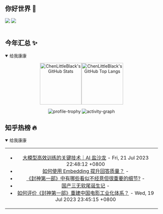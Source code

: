 ## 你好世界 👋

[![](https://img.shields.io/badge/@ChenLittleBlack-1a6c81?style=flat&logo=java&logoColor=1a6c81&label=Java&colorA=ffffff)](https://www.java.com/)
[![](https://img.shields.io/badge/@ChenLittleBlack-41b883?style=flat&logo=vuedotjs&logoColor=41b883&label=Vue&colorA=ffffff)](https://cn.vuejs.org/)

<div align="center">

<img alt="" src="https://readme-typing-svg.herokuapp.com?font=Consolas&center=true&vCenter=true&width=800&height=60&lines=The+traveler+often+arrives%2C+and+the+doer+often+succeeds.">
<img width="800"  height="3" alt="" src="https://camo.githubusercontent.com/82291b0fe831bfc6781e07fc5090cbd0a8b912bb8b8d4fec0696c881834f81ac/68747470733a2f2f70726f626f742e6d656469612f394575424971676170492e676966">

</div>


## 今年汇总 ✨

<details open>

<summary>给我康康</summary>

<div align="center">

<img height="137px" alt="ChenLittleBlack's GitHub Stats" src="https://github-readme-stats-roan-delta.vercel.app/api?username=ChenLittleBlack&hide_title=false&hide_border=true&show_icons=true&include_all_commits=true&line_height=21&bg_color=0,EC6C6C,FFD479,FFFC79,73FA79&theme=graywhite&locale=cn" /><img align="" height="137px" alt="ChenLittleBlack's GitHub Top Langs" src="https://github-readme-stats-roan-delta.vercel.app/api/top-langs/?username=ChenLittleBlack&hide_title=false&hide_border=true&layout=compact&bg_color=0,73FA79,73FDFF,D783FF&theme=graywhite&locale=cn" />

<img alt="profile-trophy" src="https://github-profile-trophy.vercel.app/?username=ChenLittleBlack&theme=algolia&column=-1" />

<img alt="activity-graph" src="https://activity-graph.herokuapp.com/graph?username=ChenLittleBlack&theme=github" />

</div>

</details>


## 知乎热榜 🔥

<details open>

<summary>给我康康</summary>

<div align="center">

<table style="height: 300px;">
<tr>
<td align="center" valign="middle">

<!-- START_SECTION:blog -->
* <a href='http://zhuanlan.zhihu.com/p/645135051?utm_campaign=rss&utm_medium=rss&utm_source=rss&utm_content=title' target='_blank'>大模型高效训练的关键技术｜AI 盐沙龙</a> - Fri, 21 Jul 2023 22:48:12 +0800
* <a href='http://zhuanlan.zhihu.com/p/609359999?utm_campaign=rss&utm_medium=rss&utm_source=rss&utm_content=title' target='_blank'>如何使用 Embedding 提升回答质量？</a> - 
* <a href='http://www.zhihu.com/question/612331393/answer/3126990581?utm_campaign=rss&utm_medium=rss&utm_source=rss&utm_content=title' target='_blank'>《封神第一部》中有哪些看似不经意但很重要的细节?</a> - 
* <a href='http://zhuanlan.zhihu.com/p/580901767?utm_campaign=rss&utm_medium=rss&utm_source=rss&utm_content=title' target='_blank'>国产三无软尾诞生记</a> - 
* <a href='http://www.zhihu.com/question/612906040/answer/3125991677?utm_campaign=rss&utm_medium=rss&utm_source=rss&utm_content=title' target='_blank'>如何评价《封神第一部》重建中国电影工业化体系？</a> - Wed, 19 Jul 2023 23:45:15 +0800
<!-- END_SECTION:blog -->

</td>
</tr>
</table>

</div>
</details>
